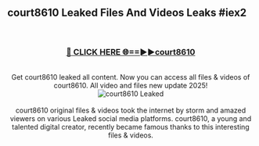 ## court8610 Leaked Files And Videos Leaks #iex2
<br>
<div align="center">
<h3><a href="https://watchclip.my.id/court8610" rel="nofollow">🔴 CLICK HERE 🌐==►►court8610</a></h3>
<br>
Get court8610 leaked all content. Now you can access all files & videos of court8610. All video and files new update 2025!
<br>
<a href="https://watchclip.my.id/court8610" rel="nofollow" data-target="animated-image.originalLink"><img src="https://i.ibb.co.com/WyWwxjT/player-gif2.gif" alt="court8610 Leaked" style="max-width: 100%; display: inline-block;" data-target="animated-image.originalImage"></a>
<br><br>
court8610 original files & videos took the internet by storm and amazed viewers on various Leaked social media platforms. court8610, a young and talented digital creator, recently became famous thanks to this interesting files & videos.
</div>
<br>